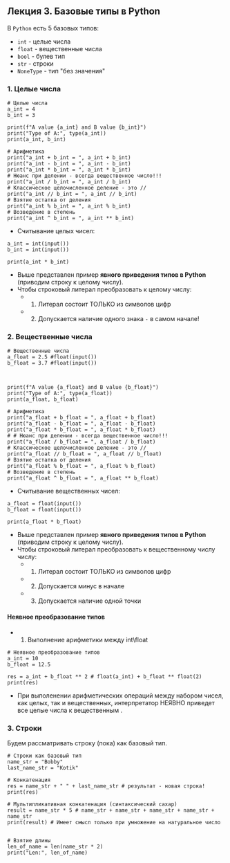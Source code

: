 ## Лекция 3. Базовые типы в Python

В `Python` есть 5 базовых типов:
* `int` - целые числа
* `float` - вещественные числа
* `bool` - булев тип
* `str` - строки
* `NoneType` - тип "без значения"

### 1. Целые числа
```
# Целые числа
a_int = 4
b_int = 3

print(f"A value {a_int} and B value {b_int}")
print("Type of A:", type(a_int))
print(a_int, b_int)

# Арифметика
print("a_int + b_int = ", a_int + b_int)
print("a_int - b_int = ", a_int - b_int)
print("a_int * b_int = ", a_int * b_int)
# Нюанс при делении - всегда вещественное число!!!
print("a_int / b_int = ", a_int / b_int)
# Классическое целочисленное деление - это //
print("a_int // b_int = ", a_int // b_int)
# Взятие остатка от деления
print("a_int % b_int = ", a_int % b_int)
# Возведение в степень
print("a_int ^ b_int = ", a_int ** b_int)
```

* Считывание целых чисел:
```
a_int = int(input())
b_int = int(input())

print(a_int * b_int)
```
* Выше представлен пример **явного приведения типов в Python** (приводим строку к целому числу).
* Чтобы строковый литерал преобразовать к целому числу:
    * 1) Литерал состоит ТОЛЬКО из символов цифр
    * 2) Допускается наличие одного знака `-` в самом начале!


### 2. Вещественные числа
```
# Вещественные числа
a_float = 2.5 #float(input())
b_float = 3.7 #float(input())



print(f"A value {a_float} and B value {b_float}")
print("Type of A:", type(a_float))
print(a_float, b_float)

# Арифметика
print("a_float + b_float = ", a_float + b_float)
print("a_float - b_float = ", a_float - b_float)
print("a_float * b_float = ", a_float * b_float)
# # Нюанс при делении - всегда вещественное число!!!
print("a_float / b_float = ", a_float / b_float)
# Классическое целочисленное деление - это //
print("a_float // b_float = ", a_float // b_float)
# Взятие остатка от деления
print("a_float % b_float = ", a_float % b_float)
# Возведение в степень
print("a_float ^ b_float = ", a_float ** b_float)
```

* Считывание вещественных чисел:
```
a_float = float(input())
b_float = float(input())

print(a_float * b_float)
```
* Выше представлен пример **явного приведения типов в Python** (приводим строку к целому числу).
* Чтобы строковый литерал преобразовать к вещественному числу числу:
    * 1) Литерал состоит ТОЛЬКО из символов цифр
    * 2) Допускается минус в начале
    * 3) Допускается наличие одной точки

#### Неявное преобразование типов
* 1) Выполнение арифметики между int\float
```
# Неявное преобразование типов
a_int = 10
b_float = 12.5

res = a_int + b_float ** 2 # float(a_int) + b_float ** float(2)
print(res)
```

* При выполенении арифметических операций между набором чисел, как целых, так и вещественных, интерпретатор НЕЯВНО приведет все целые числа к вещественным .

### 3. Строки
Будем рассматривать строку (пока) как базовый тип.
```
# Строки как базовый тип
name_str = "Bobby"
last_name_str = "Kotik"

# Конкатенация
res = name_str + " " + last_name_str # результат - новая строка!
print(res)

# Мультипликативная конкатенация (синтаксический сахар)
result = name_str * 5 # name_str + name_str + name_str + name_str + name_str
print(result) # Имеет смысл только при умножение на натуральное число


# Взятие длины
len_of_name = len(name_str * 2)
print("Len:", len_of_name)
```

